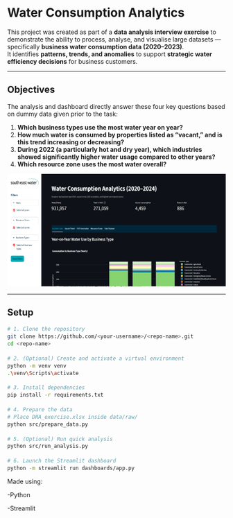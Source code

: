 #  Water Consumption Analytics 

This project was created as part of a **data analysis interview exercise** to demonstrate the ability to process, analyse, and visualise large datasets — specifically **business water consumption data (2020–2023)**.  
It identifies **patterns, trends, and anomalies** to support **strategic water efficiency decisions** for business customers.

---

## Objectives

The analysis and dashboard directly answer these four key questions based on dummy data given prior to the task:

1. **Which business types use the most water year on year?**  
2. **How much water is consumed by properties listed as “vacant,” and is this trend increasing or decreasing?**  
3. **During 2022 (a particularly hot and dry year), which industries showed significantly higher water usage compared to other years?**  
4. **Which resource zone uses the most water overall?**

![Water Consumption Dashboard](Dashboard/Dashboard)


---

## Setup

```bash
# 1. Clone the repository
git clone https://github.com/<your-username>/<repo-name>.git
cd <repo-name>

# 2. (Optional) Create and activate a virtual environment
python -m venv venv
.\venv\Scripts\activate

# 3. Install dependencies
pip install -r requirements.txt

# 4. Prepare the data
# Place DRA_exercise.xlsx inside data/raw/
python src/prepare_data.py

# 5. (Optional) Run quick analysis
python src/run_analysis.py

# 6. Launch the Streamlit dashboard
python -m streamlit run dashboards/app.py
```
Made using:

-Python

-Streamlit


